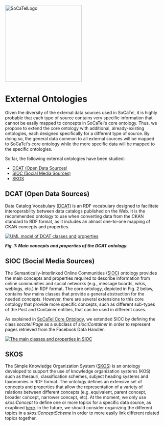 <img src="https://platform.socatel.eu/images/socatel-logo.png" alt="SoCaTelLogo" width="250" />

# **External Ontologies**

Given the diversity of the external data sources used in SoCaTel, it is highly probable that each type of source contains very specific information that cannot be easily mapped to concepts in SoCaTel's core ontology. Thus, we propose to extend the core ontology with additional, already-existing ontologies, each designed specifically for a different type of source. By doing so, the general data common to all external sources will be mapped to SoCaTel's core ontology while the more specific data will be mapped to the specific ontologies.

So far, the following external ontologies have been studied:

-   [DCAT (Open Data Sources)](ExternalOntologies.md#dcat-open-data-sources)
-   [SIOC (Social Media Sources)](ExternalOntologies.md#sioc-social-media-sources)
-   [SKOS](ExternalOntologies.md#skos)

## DCAT (Open Data Sources)

Data Catalog Vocabulary ([DCAT](https://www.w3.org/TR/vocab-dcat/)) is an RDF vocabulary designed to facilitate interoperability between data catalogs published on the Web. It is the recommended ontology to use when converting data from the CKAN standard to RDF format, as it includes an almost one-to-one mapping of CKAN concepts and properties.

[![UML model of DCAT classes and properties](https://www.w3.org/TR/vocab-dcat-1/dcat-model.jpg)](https://www.w3.org/TR/vocab-dcat-1/dcat-model.jpg)

_**Fig. 1: Main concepts and properties of the DCAT ontology.**_

## SIOC (Social Media Sources)

The Semantically-Interlinked Online Communities ([SIOC](http://rdfs.org/sioc/spec/)) ontology provides the main concepts and properties required to describe information from online communities and social networks (e.g., message boards, wikis, weblogs, etc.) in RDF format. The core ontology, depicted in Fig. 2 below, contains few mains classes that provide a general abstraction for the needed concepts. However, there are several extensions to this core ontology that provide more specific concepts, such as different sub-types of the Post and Container entities, that can be used in different cases.

As explained in  [SoCaTel Core Ontology](SoCaTelCoreOntology.md), we extended SIOC by defining the class _socatel:Page_  as a subclass of _sioc:Container_  in order to represent pages retrieved from the Facebook Data Handler.

  
  [![The main classes and properties in SIOC](http://rdfs.org/sioc/spec/img/main_classes_properties.png)](http://rdfs.org/sioc/spec/img/main_classes_properties.png)


## SKOS

The Simple Knowledge Organization System ([SKOS](https://www.w3.org/2004/02/skos/)) is an ontology developed to support the use of knowledge organization systems (KOS) such as thesauri, classification schemes, subject heading systems and taxonomies in RDF format. The ontology defines an extensive set of concepts and properties that allow the representation of a variety of relations between different concepts (e.g. equivalent, parent concept, broader concept, narrower concept, etc). At the moment, we only use _skos:Concept_  to define one or more topics for a specific data source, as exaplined  [here](SoCaTelCoreOntology.md). In the future, we should consider organizing the different topics in a _skos:ConceptScheme_  in order to more easily link different related topics together.